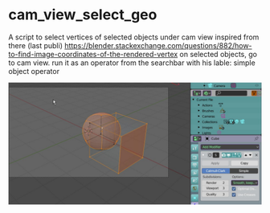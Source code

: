 # cam_view_select_geo

A script to select vertices of selected objects under cam view
inspired from there (last publi) https://blender.stackexchange.com/questions/882/how-to-find-image-coordinates-of-the-rendered-vertex
on selected objects, go to cam view. 
run it as an operator from the searchbar with his lable: simple object operator   


![](Blender_2.jpg) 


